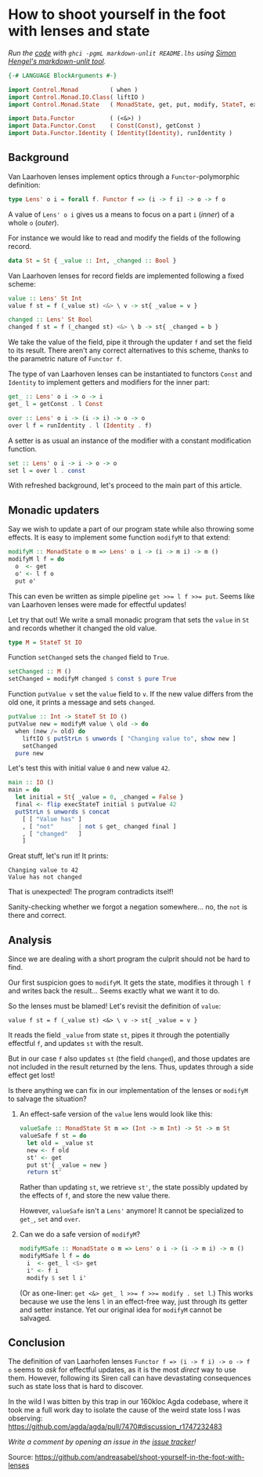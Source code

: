 How to shoot yourself in the foot with lenses and state
=======================================================

_Run the [code](https://github.com/andreasabel/shoot-yourself-in-the-foot-with-lenses)
with `ghci -pgmL markdown-unlit README.lhs` using
[Simon Hengel's markdown-unlit tool](https://github.com/sol/markdown-unlit)._


```haskell
{-# LANGUAGE BlockArguments #-}

import Control.Monad         ( when )
import Control.Monad.IO.Class( liftIO )
import Control.Monad.State   ( MonadState, get, put, modify, StateT, execStateT )

import Data.Functor          ( (<&>) )
import Data.Functor.Const    ( Const(Const), getConst )
import Data.Functor.Identity ( Identity(Identity), runIdentity )
```

Background
----------

Van Laarhoven lenses implement optics through a `Functor`-polymorphic definition:
```haskell
type Lens' o i = forall f. Functor f => (i -> f i) -> o -> f o
```
A value of `Lens' o i` gives us a means to focus on a part `i` (_inner_) of a whole `o` (_outer_).

For instance we would like to read and modify the fields of the following record.
```haskell
data St = St { _value :: Int, _changed :: Bool }
```

Van Laarhoven lenses for record fields are implemented following a fixed scheme:
```haskell
value :: Lens' St Int
value f st = f (_value st) <&> \ v -> st{ _value = v }

changed :: Lens' St Bool
changed f st = f (_changed st) <&> \ b -> st{ _changed = b }
```
We take the value of the field, pipe it through the updater `f` and set the field to its result.
There aren't any correct alternatives to this scheme, thanks to the parametric nature of `Functor f`.

The type of van Laarhoven lenses can be instantiated to functors `Const` and `Identity` to
implement getters and modifiers for the inner part:
```haskell
get_ :: Lens' o i -> o -> i
get_ l = getConst . l Const

over :: Lens' o i -> (i -> i) -> o -> o
over l f = runIdentity . l (Identity . f)
```

A setter is as usual an instance of the modifier with a constant modification function.
```haskell
set :: Lens' o i -> i -> o -> o
set l = over l . const
```

With refreshed background, let's proceed to the main part of this article.

Monadic updaters
----------------

Say we wish to update a part of our program state while also throwing some effects.
It is easy to implement some function `modifyM` to that extend:
```haskell
modifyM :: MonadState o m => Lens' o i -> (i -> m i) -> m ()
modifyM l f = do
  o  <- get
  o' <- l f o
  put o'
```
This can even be written as simple pipeline `get >>= l f >>= put`.
Seems like van Laarhoven lenses were made for effectful updates!

Let try that out!
We write a small monadic program that sets the `value` in `St` and records whether it changed
the old value.
```haskell
type M = StateT St IO
```

Function `setChanged` sets the `changed` field to `True`.
```haskell
setChanged :: M ()
setChanged = modifyM changed $ const $ pure True
```

Function `putValue v` set the `value` field to `v`.
If the new value differs from the old one, it prints a message and sets `changed`.
```haskell
putValue :: Int -> StateT St IO ()
putValue new = modifyM value \ old -> do
  when (new /= old) do
    liftIO $ putStrLn $ unwords [ "Changing value to", show new ]
    setChanged
  pure new
```

Let's test this with initial value `0` and new value `42`.
```haskell
main :: IO ()
main = do
  let initial = St{ _value = 0, _changed = False }
  final <- flip execStateT initial $ putValue 42
  putStrLn $ unwords $ concat
    [ [ "Value has" ]
    , [ "not"       | not $ get_ changed final ]
    , [ "changed"   ]
    ]
```

Great stuff, let's run it!
It prints:
```
Changing value to 42
Value has not changed
```
That is unexpected!
The program contradicts itself!

Sanity-checking whether we forgot a negation somewhere... no, the `not` is there and correct.


Analysis
--------

Since we are dealing with a short program the culprit should not be hard to find.

Our first suspicion goes to `modifyM`.
It gets the state, modifies it through `l f` and writes back the result...
Seems exactly what we want it to do.

So the lenses must be blamed!  Let's revisit the definition of `value`:
```
value f st = f (_value st) <&> \ v -> st{ _value = v }
```
It reads the field `_value` from state `st`, pipes it through the potentially effectful `f`,
and updates `st` with the result.

But in our case `f` also updates `st` (the field `changed`), and those updates are not
included in the result returned by the lens.  Thus, updates through a side effect get lost!

Is there anything we can fix in our implementation of the lenses or `modifyM` to salvage the situation?

1. An effect-safe version of the `value` lens would look like this:
   ```haskell
   valueSafe :: MonadState St m => (Int -> m Int) -> St -> m St
   valueSafe f st = do
     let old = _value st
     new <- f old
     st' <- get
     put st'{ _value = new }
     return st'
   ```
   Rather than updating `st`, we retrieve `st'`, the state possibly updated by the effects of `f`,
   and store the new value there.

   However, `valueSafe` isn't a `Lens'` anymore!
   It cannot be specialized to `get_`, `set` and `over`.

2. Can we do a safe version of `modifyM`?
   ```haskell
   modifyMSafe :: MonadState o m => Lens' o i -> (i -> m i) -> m ()
   modifyMSafe l f = do
     i  <- get_ l <$> get
     i' <- f i
     modify $ set l i'
   ```
   (Or as one-liner: `get <&> get_ l >>= f >>= modify . set l`.)
   This works because we use the lens `l` in an effect-free way, just through its getter and setter instance.
   Yet our original idea for `modifyM` cannot be salvaged.

Conclusion
----------

The definition of van Laarhofen lenses `Functor f => (i -> f i) -> o -> f o` seems to _ask_ for effectful updates,
as it is the most _direct_ way to use them.
However, following its Siren call can have devastating consequences such as state loss that is hard to discover.

In the wild I was bitten by this trap in our 160kloc Agda codebase, where it took me a full work day to isolate the cause of the weird state loss I was observing:
<https://github.com/agda/agda/pull/7470#discussion_r1747232483>

_Write a comment by opening an issue in the [issue tracker](https://github.com/andreasabel/shoot-yourself-in-the-foot-with-lenses/issues)!_

Source: <https://github.com/andreasabel/shoot-yourself-in-the-foot-with-lenses>
